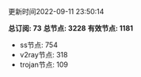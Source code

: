 更新时间2022-09-11 23:50:14

**总订阅: 73**
**总节点: 3228**
**有效节点: 1181**
- ss节点: 754
- v2ray节点: 318
- trojan节点: 109
